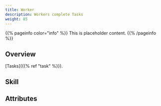 ```yaml
---
title: Worker
description: Workers complete Tasks
weight: 85
---
```

{{% pageinfo color="info" %}}
This is placeholder content.
{{% /pageinfo %}}

## Overview

[Tasks]({{% ref "task" %}}).

## Skill

## Attributes

